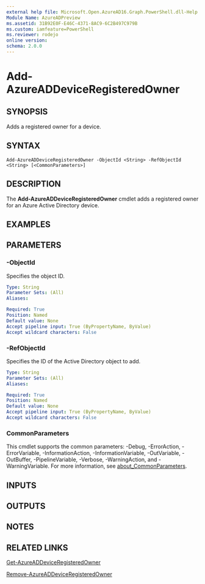 ```yaml
---
external help file: Microsoft.Open.AzureAD16.Graph.PowerShell.dll-Help.xml
Module Name: AzureADPreview
ms.assetid: 31B92E0F-E46C-4371-8AC9-6C2B497C979B
ms.custom: iamfeature=PowerShell
ms.reviewer: rodejo
online version:
schema: 2.0.0
---
```


# Add-AzureADDeviceRegisteredOwner

## SYNOPSIS
Adds a registered owner for a device.

## SYNTAX

```
Add-AzureADDeviceRegisteredOwner -ObjectId <String> -RefObjectId <String> [<CommonParameters>]
```

## DESCRIPTION
The **Add-AzureADDeviceRegisteredOwner** cmdlet adds a registered owner for an Azure Active Directory device.

## EXAMPLES

## PARAMETERS

### -ObjectId
Specifies the object ID. 


```yaml
Type: String
Parameter Sets: (All)
Aliases:

Required: True
Position: Named
Default value: None
Accept pipeline input: True (ByPropertyName, ByValue)
Accept wildcard characters: False
```

### -RefObjectId
Specifies the ID of the Active Directory object to add.


```yaml
Type: String
Parameter Sets: (All)
Aliases:

Required: True
Position: Named
Default value: None
Accept pipeline input: True (ByPropertyName, ByValue)
Accept wildcard characters: False
```

### CommonParameters
This cmdlet supports the common parameters: -Debug, -ErrorAction, -ErrorVariable, -InformationAction, -InformationVariable, -OutVariable, -OutBuffer, -PipelineVariable, -Verbose, -WarningAction, and -WarningVariable. For more information, see [about_CommonParameters](http://go.microsoft.com/fwlink/?LinkID=113216).

## INPUTS

## OUTPUTS

## NOTES

## RELATED LINKS

[Get-AzureADDeviceRegisteredOwner](./Get-AzureADDeviceRegisteredOwner.md)

[Remove-AzureADDeviceRegisteredOwner](./Remove-AzureADDeviceRegisteredOwner.md)
